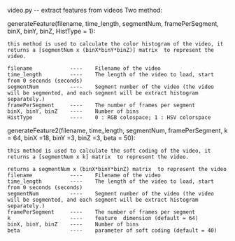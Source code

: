 video.py -- extract features from videos
Two method:

generateFeature(filename, time_length, segmentNum, framePerSegment, binX, binY, binZ, HistType = 1):
	
	this method is used to calculate the color histogram of the video, it returns a [segmentNum x (binX*binY*binZ)] matrix  to represent the video.
	
	filename			----	Filename of the video
	time_length			----	The length of the video to load, start from 0 seconds (seconds)
	segmentNum			----	Segment number of the video (the video will be segmented, and each segment will be extract histogram separately.)
	framePerSegment		----	The number of frames per segment
	binX, binY, binZ	----	Number of bins 
	HistType			----	0 : RGB colospace; 1 : HSV colorspace
	
	
	
generateFeature2(filename, time_length, segmentNum, framePerSegment, k = 64, binX =18, binY =3, binZ =3, beta = 50):
	
	this method is used to calculate the soft coding of the video, it returns a [segmentNum x k] matrix  to represent the video.
	
	returns a segmentNum x (binX*binY*binZ) matrix  to represent the video
	filename			----	Filename of the video
	time_length			----	The length of the video to load, start from 0 seconds (seconds)
	segmentNum			----	Segment number of the video (the video will be segmented, and each segment will be extract histogram separately.)
	framePerSegment		----	The number of frames per segment
	k					----	feature  dimension (default = 64)
	binX, binY, binZ	----	Number of bins 
	beta				----	parameter of soft coding (default = 40)